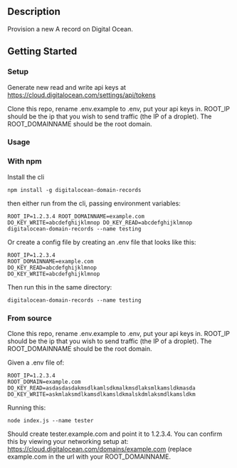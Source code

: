 ## Description

Provision a new A record on Digital Ocean.

## Getting Started

### Setup

Generate new read and write api keys at https://cloud.digitalocean.com/settings/api/tokens

Clone this repo, rename .env.example to .env, put your api keys in. ROOT_IP should be the ip that you wish to send traffic (the IP of a droplet). The ROOT_DOMAINNAME should be the root domain. 

### Usage

### With npm

Install the cli

```
npm install -g digitalocean-domain-records

```

then either run from the cli, passing environment variables:

```
ROOT_IP=1.2.3.4 ROOT_DOMAINNAME=example.com DO_KEY_WRITE=abcdefghijklmnop DO_KEY_READ=abcdefghijklmnop digitalocean-domain-records --name testing
```

Or create a config file by creating an .env file that looks like this:

```
ROOT_IP=1.2.3.4
ROOT_DOMAINNAME=example.com
DO_KEY_READ=abcdefghijklmnop
DO_KEY_WRITE=abcdefghijklmnop
```

Then run this in the same directory:

```
digitalocean-domain-records --name testing
```


### From source

Clone this repo, rename .env.example to .env, put your api keys in. ROOT_IP should be the ip that you wish to send traffic (the IP of a droplet). The ROOT_DOMAINNAME should be the root domain.

Given a .env file of:

```
ROOT_IP=1.2.3.4
ROOT_DOMAIN=example.com
DO_KEY_READ=asdasdasdakmsdlkamlsdkmalkmsdlaksmlkamsldkmasda
DO_KEY_WRITE=askmlaksmdlkamsdlkamsldkmalskdmlaksmdlkamsldkm
```

Running this:

```
node index.js --name tester
```

Should create tester.example.com and point it to 1.2.3.4. You can confirm this by viewing your networking setup at: https://cloud.digitalocean.com/domains/example.com  (replace example.com in the url with your ROOT_DOMAINNAME.
